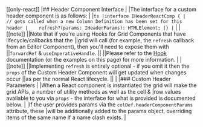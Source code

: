 [[only-react]]
|## Header Component Interface
|
|The interface for a custom header component is as follows:
|
|```ts
|interface IHeaderReactComp {
|    // gets called when a new Column Definition has been set for this header
|    refresh?(params: IHeaderParams): HTMLElement;
|}
|```
|
|[[note]]
||Note that if you're using Hooks for Grid Components that have lifecycle/callbacks that the
||grid will call (for example, the `refresh` callback from an Editor Component), then you'll need to expose them with
||`forwardRef` & `useImperativeHandle`.
||
||Please refer to the [Hook](/react-hooks/) documentation (or the examples on this page) for more information.
|
|[[note]]
||Implementing `refresh` is entirely optional - if you omit it then the `props` of the Custom Header Component will get updated when changes occur 
||as per the normal React lifecycle.
||
|
|### Custom Header Parameters
|
|When a React component is instantiated the grid will make the grid APIs, a number of utility methods as well as the cell &
|row values available to you via `props` - the interface for what is provided is documented below.
|
|If the user provides params via the `colDef.headerComponentParams` attribute, these
|will be additionally added to the params object, overriding items of the same name if a name clash exists.
|
